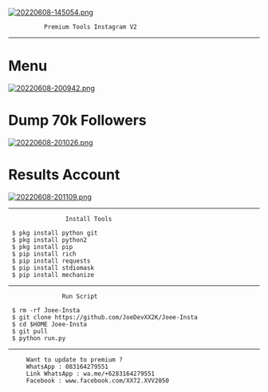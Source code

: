 [![20220608-145054.png](https://i.postimg.cc/7L65Qc3j/20220608-145054.png)](https://postimg.cc/BjrZjmwC)

              Premium Tools Instagram V2

----
           
# Menu 

[![20220608-200942.png](https://i.postimg.cc/Xq83WN3L/20220608-200942.png)](https://postimg.cc/1VfbcQ8V)

# Dump 70k Followers

[![20220608-201026.png](https://i.postimg.cc/G2PnP3BR/20220608-201026.png)](https://postimg.cc/xJdZn2yp)

# Results Account

[![20220608-201109.png](https://i.postimg.cc/hj1NzCwP/20220608-201109.png)](https://postimg.cc/qhg1WG49)

----
                    Install Tools 

     $ pkg install python git
     $ pkg install python2 
     $ pkg install pip
     $ pip install rich
     $ pip install requests
     $ pip install stdiomask
     $ pip install mechanize

----
                   Run Script

     $ rm -rf Joee-Insta
     $ git clone https://github.com/JoeDevXX2K/Joee-Insta
     $ cd $HOME Joee-Insta
     $ git pull
     $ python run.py


----
         Want to update to premium ?
         WhatsApp : 083164279551
         Link WhatsApp : wa.me/+6283164279551
         Facebook : www.facebook.com/XX72.XVV2050

